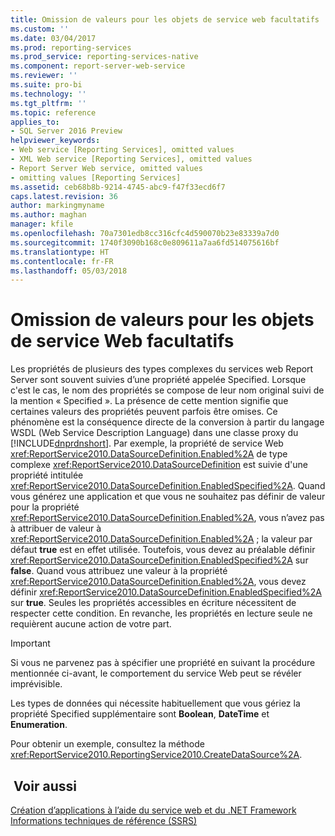 ```yaml
---
title: Omission de valeurs pour les objets de service web facultatifs | Microsoft Docs
ms.custom: ''
ms.date: 03/04/2017
ms.prod: reporting-services
ms.prod_service: reporting-services-native
ms.component: report-server-web-service
ms.reviewer: ''
ms.suite: pro-bi
ms.technology: ''
ms.tgt_pltfrm: ''
ms.topic: reference
applies_to:
- SQL Server 2016 Preview
helpviewer_keywords:
- Web service [Reporting Services], omitted values
- XML Web service [Reporting Services], omitted values
- Report Server Web service, omitted values
- omitting values [Reporting Services]
ms.assetid: ceb68b8b-9214-4745-abc9-f47f33ecd6f7
caps.latest.revision: 36
author: markingmyname
ms.author: maghan
manager: kfile
ms.openlocfilehash: 70a7301edb8cc316cfc4d590070b23e83339a7d0
ms.sourcegitcommit: 1740f3090b168c0e809611a7aa6fd514075616bf
ms.translationtype: HT
ms.contentlocale: fr-FR
ms.lasthandoff: 05/03/2018
---
```

# <a name="omitting-values-for-optional-web-service-objects"></a>Omission de valeurs pour les objets de service Web facultatifs
  Les propriétés de plusieurs des types complexes du services web Report Server sont souvent suivies d’une propriété appelée Specified. Lorsque c'est le cas, le nom des propriétés se compose de leur nom original suivi de la mention « Specified ». La présence de cette mention signifie que certaines valeurs des propriétés peuvent parfois être omises. Ce phénomène est la conséquence directe de la conversion à partir du langage WSDL (Web Service Description Language) dans une classe proxy du [!INCLUDE[dnprdnshort](../../../includes/dnprdnshort-md.md)]. Par exemple, la propriété de service Web <xref:ReportService2010.DataSourceDefinition.Enabled%2A> de type complexe <xref:ReportService2010.DataSourceDefinition> est suivie d'une propriété intitulée <xref:ReportService2010.DataSourceDefinition.EnabledSpecified%2A>. Quand vous générez une application et que vous ne souhaitez pas définir de valeur pour la propriété <xref:ReportService2010.DataSourceDefinition.Enabled%2A>, vous n’avez pas à attribuer de valeur à <xref:ReportService2010.DataSourceDefinition.Enabled%2A> ; la valeur par défaut **true** est en effet utilisée. Toutefois, vous devez au préalable définir <xref:ReportService2010.DataSourceDefinition.EnabledSpecified%2A> sur **false**. Quand vous attribuez une valeur à la propriété <xref:ReportService2010.DataSourceDefinition.Enabled%2A>, vous devez définir <xref:ReportService2010.DataSourceDefinition.EnabledSpecified%2A> sur **true**. Seules les propriétés accessibles en écriture nécessitent de respecter cette condition. En revanche, les propriétés en lecture seule ne requièrent aucune action de votre part.  
  
> [!IMPORTANT]  
>  Si vous ne parvenez pas à spécifier une propriété en suivant la procédure mentionnée ci-avant, le comportement du service Web peut se révéler imprévisible.  
  
 Les types de données qui nécessite habituellement que vous gériez la propriété Specified supplémentaire sont **Boolean**, **DateTime** et **Enumeration**.  
  
 Pour obtenir un exemple, consultez la méthode <xref:ReportService2010.ReportingService2010.CreateDataSource%2A>.  
  
## <a name="see-also"></a> Voir aussi  
 [Création d’applications à l’aide du service web et du .NET Framework](../../../reporting-services/report-server-web-service/net-framework/building-applications-using-the-web-service-and-the-net-framework.md)   
 [Informations techniques de référence &#40;SSRS&#41;](../../../reporting-services/technical-reference-ssrs.md)  
  
  
